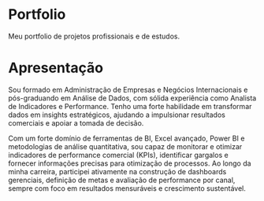   # Portfolio
Meu portfolio de projetos profissionais e de estudos.

  # Apresentação
Sou formado em Administração de Empresas e Negócios Internacionais e pós-graduando em Análise de Dados, com sólida experiência como Analista de Indicadores e Performance. Tenho uma forte habilidade em transformar dados em insights estratégicos, ajudando a impulsionar resultados comerciais e apoiar a tomada de decisão.

Com um forte domínio de ferramentas de BI, Excel avançado, Power BI e metodologias de análise quantitativa, sou capaz de monitorar e otimizar indicadores de performance comercial (KPIs), identificar gargalos e fornecer informações precisas para otimização de processos. Ao longo da minha carreira, participei ativamente na construção de dashboards gerenciais, definição de metas e avaliação de performance por canal, sempre com foco em resultados mensuráveis e crescimento sustentável.
